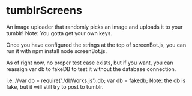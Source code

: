 # tumblrScreens
An image uploader that randomly picks an image and uploads it to your tumblr! Note: You gotta get your own keys.

Once you have configured the strings at the top of screenBot.js, you can run it with
npm install
node screenBot.js.

As of right now, no proper test case exists, but if you want, you can reassign var db to fakeDB to test it without 
the database connection.

i.e. //var db = require('./dbWorks.js').db;
     var db = fakedb;
Note: the db is fake, but it will still try to post to tumblr.
